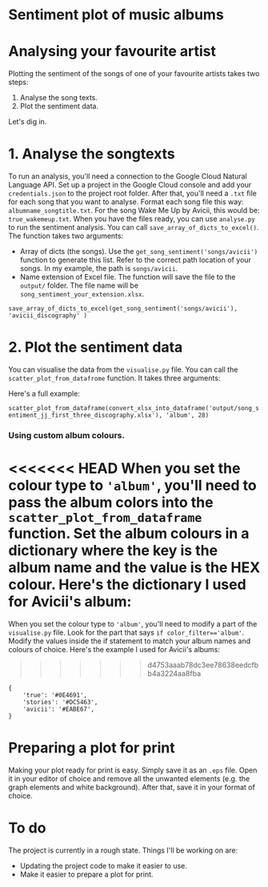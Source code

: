 # Sentiment plot of music albums


# Analysing your favourite artist

Plotting the sentiment of the songs of one of your favourite artists takes two steps:

1. Analyse the song texts.
2. Plot the sentiment data.

Let's dig in.

# 1. Analyse the songtexts

To run an analysis, you'll need a connection to the Google Cloud Natural Language API. Set up a project in the Google Cloud console and add your `credentials.json` to the project root folder. After that, you'll need a `.txt` file for each song that you want to analyse. Format each song file this way: `albumname_songtitle.txt`. For the song Wake Me Up by Avicii, this would be: `true_wakemeup.txt`. When you have the files ready, you can use `analyse.py` to run the sentiment analysis. You can call `save_array_of_dicts_to_excel()`. The function takes two arguments:

- Array of dicts (the songs). Use the `get_song_sentiment('songs/avicii')` function to generate this list. Refer to the correct path location of your songs. In my example, the path is `songs/avicii`.
- Name extension of Excel file. The function will save the file to the `output/` folder. The file name will be `song_sentiment_your_extension.xlsx`.


`save_array_of_dicts_to_excel(get_song_sentiment('songs/avicii'), 'avicii_discography' )`

# 2. Plot the sentiment data

You can visualise the data from the `visualise.py` file. You can call the `scatter_plot_from_datafrome` function. It takes three arguments:


Here's a full example:

`scatter_plot_from_dataframe(convert_xlsx_into_dataframe('output/song_sentiment_jj_first_three_discography.xlsx'), 'album', 28)`

### Using custom album colours.

<<<<<<< HEAD
When you set the colour type to `'album'`, you'll need to pass the album colors into the `scatter_plot_from_dataframe` function. Set the album colours in a dictionary where the key is the album name and the value is the HEX colour. Here's the dictionary I used for Avicii's album:
=======
When you set the colour type to `'album'`, you'll need to modify a part of the `visualise.py` file. Look for the part that says `if color_filter=='album'`. Modify the values inside the if statement to match your album names and colours of choice. Here's the example I used for Avicii's albums:
>>>>>>> d4753aaab78dc3ee78638eedcfbb4a3224aa8fba

```
{
    'true': '#0E4691',
    'stories': '#DC5463',
    'avicii': '#EABE67',
}
```

# Preparing a plot for print

Making your plot ready for print is easy. Simply save it as an `.eps` file. Open it in your editor of choice and remove all the unwanted elements (e.g. the graph elements and white background). After that, save it in your format of choice.

# To do

The project is currently in a rough state. Things I'll be working on are:

- Updating the project code to make it easier to use.
- Make it easier to prepare a plot for print.
